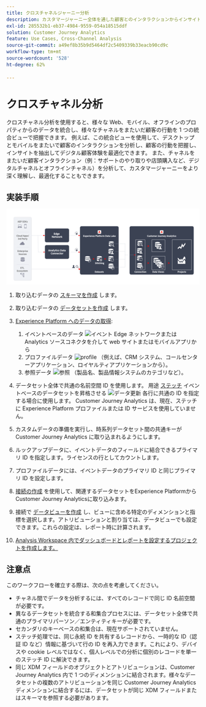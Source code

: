 ```yaml
---
title: クロスチャネルジャーニー分析
description: カスタマージャーニー全体を通した顧客とのインタラクションからインサイトを分析および抽出します。
exl-id: 285532b1-eb37-4984-9559-054a18515ddf
solution: Customer Journey Analytics
feature: Use Cases, Cross-Channel Analysis
source-git-commit: a49ef8b35b9d5464df2c5409339b33eacb90cd9c
workflow-type: tm+mt
source-wordcount: '528'
ht-degree: 62%

---
```


# クロスチャネル分析

クロスチャネル分析を使用すると、様々な Web、モバイル、オフラインのプロパティからのデータを統合し、様々なチャネルをまたいだ顧客の行動を 1 つの統合ビューで把握できます。 例えば、この統合ビューを使用して、デスクトップとモバイルをまたいで顧客のインタラクションを分析し、顧客の行動を把握し、インサイトを抽出してデジタル顧客体験を最適化できます。 また、チャネルをまたいだ顧客インタラクション（例：サポートのやり取りや店頭購入など、デジタルチャネルとオフラインチャネル）を分析して、カスタマージャーニーをより深く理解し、最適化することもできます。

## 実装手順

![この節で説明する実装手順のフロー。](../assets/cca-architecture.png)

1. 取り込むデータの [スキーマを作成](https://experienceleague.adobe.com/docs/experience-platform/xdm/tutorials/create-schema-ui.html?lang=ja) します。
1. 取り込むデータの [データセットを作成](https://experienceleague.adobe.com/docs/platform-learn/tutorials/data-ingestion/create-datasets-and-ingest-data.html?lang=ja) します。
1. [Experience Platform へのデータの取得](https://experienceleague.adobe.com/docs/platform-learn/tutorials/data-ingestion/understanding-data-ingestion.html?lang=ja):
   1. イベントベースのデータ ![イベント](https://spectrum.adobe.com/static/icons/workflow_18/Smock_Events_18_N.svg) Edge ネットワークまたは Analytics ソースコネクタを介して web サイトまたはモバイルアプリから
   2. プロファイルデータ ![profile](https://spectrum.adobe.com/static/icons/workflow_18/Smock_User_18_N.svg) （例えば、CRM システム、コールセンターアプリケーション、ロイヤルティアプリケーションから）。
   3. 参照データ ![参照](https://spectrum.adobe.com/static/icons/workflow_18/Smock_Search_18_N.svg) （製品名、製品情報システムのカテゴリなど）。

1. データセット全体で共通の名前空間 ID を使用します。 用途 [ステッチ](../../stitching/overview.md) イベントベースのデータセットを昇格させる ![データ更新](https://spectrum.adobe.com/static/icons/workflow_18/Smock_DataRefresh_18_N.svg) 各行に共通の ID を指定する場合に使用します。 Customer Journey Analytics は、現在、ステッチに Experience Platform プロファイルまたは ID サービスを使用していません。
1. カスタムデータの準備を実行し、時系列データセット間の共通キーが Customer Journey Analytics に取り込まれるようにします。
1. ルックアップデータに、イベントデータのフィールドに結合できるプライマリ ID を指定します。ライセンスの行としてカウントします。
1. プロファイルデータには、イベントデータのプライマリ ID と同じプライマリ ID を設定します。
1. [接続の作成](../../connections/overview.md) を使用して、関連するデータセットをExperience PlatformからCustomer Journey Analyticsに取り込みます。
1. 接続で [データビューを作成](/help/data-views/create-dataview.md) し、ビューに含める特定のディメンションと指標を選択します。アトリビューションと割り当ては、データビューでも設定できます。これらの設定は、レポート時に計算されます。
1. [Analysis Workspace 内でダッシュボードとレポートを設定するプロジェクトを作成します。](/help/analysis-workspace/home.md)

## 注意点

このワークフローを確立する際は、次の点を考慮してください。

* チャネル間でデータを分析するには、すべてのレコードで同じ ID 名前空間が必要です。
* 異なるデータセットを統合する和集合プロセスには、データセット全体で共通のプライマリパーソン／エンティティキーが必要です。
* セカンダリのキーベースの和集合は、現在サポートされていません。
* ステッチ処理では、同じ永続 ID を共有するレコードから、一時的な ID（認証 ID など）情報に基づいて行の ID を再入力できます。これにより、デバイスや cookie レベルではなく、個人レベルでの分析に個別のレコードを単一のステッチ ID に解決できます。
* 同じ XDM フィールドのオブジェクトとアトリビューションは、Customer Journey Analytics 内で 1 つのディメンションに結合されます。様々なデータセットの複数のアトリビューションを同じ Customer Journey Analytics ディメンションに結合するには、データセットが同じ XDM フィールドまたはスキーマを参照する必要があります。

